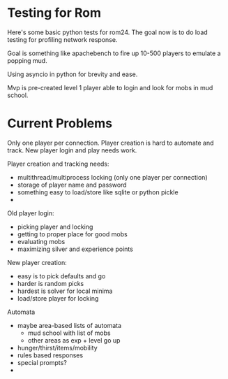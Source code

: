 Testing for Rom
===============

Here's some basic python tests for rom24.  The goal now is to do load testing for profiling network response.

Goal is something like apachebench to fire up 10-500 players to emulate a popping mud.

Using asyncio in python for brevity and ease.  

Mvp is pre-created level 1 player able to login and look for mobs in mud school.


Current Problems
================

Only one player per connection.  Player creation is hard to automate and track.  New player login and play needs work.

Player creation and tracking needs:
- multithread/multiprocess locking (only one player per connection)
- storage of player name and password
- something easy to load/store like sqlite or python pickle
- 

Old player login:
- picking player and locking
- getting to proper place for good mobs
- evaluating mobs
- maximizing silver and experience points

New player creation:
- easy is to pick defaults and go
- harder is random picks
- hardest is solver for local minima
- load/store player for locking

Automata
- maybe area-based lists of automata
    - mud school with list of mobs
    - other areas as exp + level go up
- hunger/thirst/items/mobility
- rules based responses
- special prompts?
- 